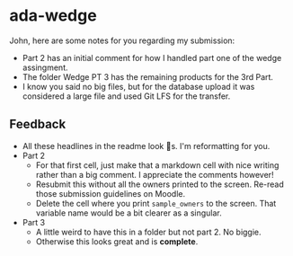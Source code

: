 # ada-wedge

John, here are some notes for you regarding my submission: 
*  Part 2 has an initial comment for how I handled part one of the wedge assingment.
* The folder Wedge PT 3 has the remaining products for the 3rd Part.
* I know you said no big files, but for the database upload it was considered a large file and used Git LFS for the transfer.

## Feedback

* All these headlines in the readme look 🍌s. I'm reformatting for you. 
* Part 2
  + For that first cell, just make that a markdown cell with nice writing rather than a big comment. I appreciate the comments however!
  + Resubmit this without all the owners printed to the screen. Re-read those submission guidelines on Moodle. 
  + Delete the cell where you print `sample_owners` to the screen. That variable name would be a bit clearer as a singular. 
* Part 3
  + A little weird to have this in a folder but not part 2. No biggie.
  + Otherwise this looks great and is **complete**.
